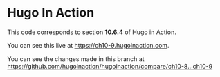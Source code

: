 Hugo In Action
===============

This code corresponds to section **10.6.4** of Hugo in Action.

You can see this live at https://ch10-9.hugoinaction.com.

You can see the changes made in this branch at https://github.com/hugoinaction/hugoinaction/compare/ch10-8...ch10-9

